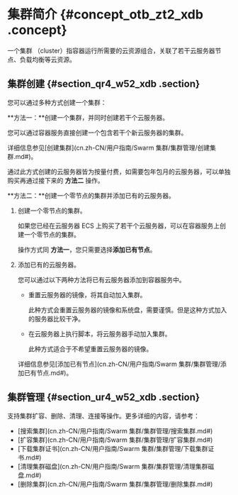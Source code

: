 # 集群简介 {#concept_otb_zt2_xdb .concept}

一个集群 （cluster）指容器运行所需要的云资源组合，关联了若干云服务器节点、负载均衡等云资源。

## 集群创建 {#section_qr4_w52_xdb .section}

您可以通过多种方式创建一个集群：

**方法一：**创建一个集群，并同时创建若干个云服务器。

您可以通过容器服务直接创建一个包含若干个新云服务器的集群。

详细信息参见[创建集群](cn.zh-CN/用户指南/Swarm 集群/集群管理/创建集群.md#)。

通过此方式创建的云服务器皆为按量付费，如需要包年包月的云服务器，可以单独购买再通过接下来的 **方法二** 操作。

**方法二：**创建一个零节点的集群并添加已有的云服务器。

1.  创建一个零节点的集群。

    如果您已经在云服务器 ECS 上购买了若干个云服务器，可以在容器服务上创建一个零节点的集群。

    操作方式同 **方法一**，您只需要选择**添加已有节点**。

2.  添加已有的云服务器。

    您可以通过以下两种方法将已有云服务器添加到容器服务中。

    -   重置云服务器的镜像，将其自动加入集群。

        此种方式会重置云服务器的镜像和系统盘，需要谨慎。但是这种方式加入的服务器比较干净。

    -   在云服务器上执行脚本，将云服务器手动加入集群。

        此种方式适合于不希望重置云服务器的镜像。

    详细信息参见[添加已有节点](cn.zh-CN/用户指南/Swarm 集群/集群管理/添加已有节点.md#)。


## 集群管理 {#section_ur4_w52_xdb .section}

支持集群扩容、删除、清理、连接等操作。更多详细的内容，请参考：

-   [搜索集群](cn.zh-CN/用户指南/Swarm 集群/集群管理/搜索集群.md#)
-   [扩容集群](cn.zh-CN/用户指南/Swarm 集群/集群管理/扩容集群.md#)
-   [下载集群证书](cn.zh-CN/用户指南/Swarm 集群/集群管理/下载集群证书.md#)
-   [清理集群磁盘](cn.zh-CN/用户指南/Swarm 集群/集群管理/清理集群磁盘.md#)
-   [删除集群](cn.zh-CN/用户指南/Swarm 集群/集群管理/删除集群.md#)

